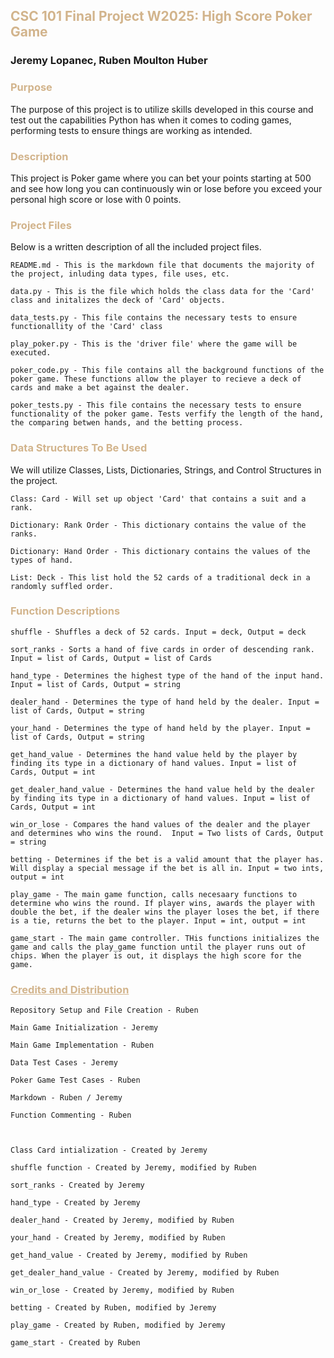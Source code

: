 ## <span style="color:tan"> CSC 101 Final Project W2025: High Score Poker Game
### Jeremy Lopanec, Ruben Moulton Huber

### <span style="color:tan"> Purpose 
The purpose of this project is to utilize skills developed in this course and test out 
the capabilities Python has when it comes to coding games, performing tests to ensure things
are working as intended. 

### <span style="color:tan"> Description
This project is Poker game where you can bet your points starting at 500 and see how 
long you can continuously win or lose before you exceed your personal high score or lose with 0 points.

### <span style="color:tan"> Project Files
Below is a written description of all the included project files.

    README.md - This is the markdown file that documents the majority of the project, inluding data types, file uses, etc.

    data.py - This is the file which holds the class data for the 'Card' class and initalizes the deck of 'Card' objects.

    data_tests.py - This file contains the necessary tests to ensure functionallity of the 'Card' class

    play_poker.py - This is the 'driver file' where the game will be executed.

    poker_code.py - This file contains all the background functions of the poker game. These functions allow the player to recieve a deck of cards and make a bet against the dealer.

    poker_tests.py - This file contains the necessary tests to ensure functionality of the poker game. Tests verfify the length of the hand, the comparing betwen hands, and the betting process.

### <span style="color:tan"> Data Structures To Be Used
We will utilize Classes, Lists, Dictionaries, Strings, and Control Structures in the project.

    Class: Card - Will set up object 'Card' that contains a suit and a rank. 

    Dictionary: Rank Order - This dictionary contains the value of the ranks.

    Dictionary: Hand Order - This dictionary contains the values of the types of hand.

    List: Deck - This list hold the 52 cards of a traditional deck in a randomly suffled order. 

### <span style="color:tan"> Function Descriptions

    shuffle - Shuffles a deck of 52 cards. Input = deck, Output = deck
    
    sort_ranks - Sorts a hand of five cards in order of descending rank. Input = list of Cards, Output = list of Cards

    hand_type - Determines the highest type of the hand of the input hand. Input = list of Cards, Output = string

    dealer_hand - Determines the type of hand held by the dealer. Input = list of Cards, Output = string

    your_hand - Determines the type of hand held by the player. Input = list of Cards, Output = string

    get_hand_value - Determines the hand value held by the player by finding its type in a dictionary of hand values. Input = list of Cards, Output = int

    get_dealer_hand_value - Determines the hand value held by the dealer by finding its type in a dictionary of hand values. Input = list of Cards, Output = int

    win_or_lose - Compares the hand values of the dealer and the player and determines who wins the round.  Input = Two lists of Cards, Output = string

    betting - Determines if the bet is a valid amount that the player has. Will display a special message if the bet is all in. Input = two ints, output = int

    play_game - The main game function, calls necesaary functions to determine who wins the round. If player wins, awards the player with double the bet, if the dealer wins the player loses the bet, if there is a tie, returns the bet to the player. Input = int, output = int

    game_start - The main game controller. THis functions initializes the game and calls the play_game function until the player runs out of chips. When the player is out, it displays the high score for the game.

    


### <span style="color:tan"> <ins> Credits and Distribution
    Repository Setup and File Creation - Ruben

    Main Game Initialization - Jeremy

    Main Game Implementation - Ruben

    Data Test Cases - Jeremy

    Poker Game Test Cases - Ruben

    Markdown - Ruben / Jeremy 

    Function Commenting - Ruben

    

    Class Card intialization - Created by Jeremy

    shuffle function - Created by Jeremy, modified by Ruben

    sort_ranks - Created by Jeremy

    hand_type - Created by Jeremy

    dealer_hand - Created by Jeremy, modified by Ruben

    your_hand - Created by Jeremy, modified by Ruben

    get_hand_value - Created by Jeremy, modified by Ruben

    get_dealer_hand_value - Created by Jeremy, modified by Ruben

    win_or_lose - Created by Jeremy, modified by Ruben

    betting - Created by Ruben, modified by Jeremy

    play_game - Created by Ruben, modified by Jeremy

    game_start - Created by Ruben


    



    





